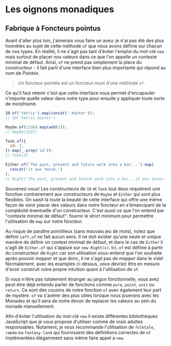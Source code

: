 # Les oignons monadiques

## Fabrique à Foncteurs pointus

Avant d'aller plus loin, j'aimerais vous faire un aveu: je n'ai pas été des plus honnêtes au
sujet de cette méthode `of` que nous avons définie sur chacun de nos types. En réalité, il ne
s'agit pas tant d'éviter l'emploi du mot-clé `new` mais surtout de placer nos valeurs dans ce
que l'on appelle un contexte minimal de défaut. Ainsi, `of` ne prend pas simplement la place du
constructeur - il fait parti d'une interface bien plus importante qui répond au nom de
*Pointée*.  

> Un foncteur pointée est un foncteur muni d'une méthode `of`.

Ce qu'il faut retenir c'est que cette interface nous permet d'encapsuler n'importe quelle
valeur dans notre type pour ensuite y appliquer toute sorte de morphisme. 

```js
IO.of('tetris').map(concat(' master'));
// IO('tetris master')

Maybe.of(1336).map(add(1));
// Maybe(1337)

Task.of({
  id: 2,
}).map(_.prop('id'));
// Task(2)

Either.of('The past, present and future walk into a bar...').map(
  concat('it was tense.')
);
// Right('The past, present and future walk into a bar...it was tense.')
```

Souvenez-vous! Les constructeurs de `IO` et `Task` tout deux requièrent une fonction
contrairement aux constructeurs de `Maybe` et `Either` qui sont plus flexibles. On saisit là
toute la beauté de cette interface qui offre une même façon de venir placer des valeurs dans
notre foncteur en s'émancipant de la compléxité éventuelle d'un constructeur. C'est aussi ce
que l'on entend par "contexte minimal de défaut": fournir le strict minimum pour permettre
l'utilisation de `map` sur notre foncteur. 

Au risque de paraître pointilleux (sans mauvais jeu de mots), notez que définir `Left.of` ne
fait aucun sens. Il ne doit exister qu'une seule et unique manière de définir un context
minimal de défaut, et dans le cas de `Either` il s'agit de `Either.of` qui s'appuie sur `new
Right(x)`. Ici, `of` est définie à partir du constructeur de `Right` car son utilisation
sous-entend que l'on souhaite après pouvoir *mapper* et que donc, il ne s'agit pas de *mapper*
dans le vide! Normalement, avec les examples ci-dessus, vous devriez être en mesure d'avoir
construit votre propre intuition quant à l'utilisation de `of`.

Si vous n'être pas totalement étranger au jargon fonctionnelle, vous avez peut-être déjà
entendu parler de fonctions comme `pure`, `point`, `unit` ou `return`. Ce sont des cousins de
notre fonction `of` avec également leur part de mystère. `of` va s'avérer des plus utiles
lorsque nous jouerons avec les Monades et qu'il sera de notre devoir de replacer les valeurs au
sein du monade manuellement. 

Afin d'éviter l'utilisation du mot-clé `new` il existe différentes bibliothèques JavaScript que
je vous propose d'utiliser comme de vrais adultes responsables. Notament, je vous recommande
l'utilisation de `folktale`, `ramda` ou `fantasy-land` qui fournissent des définitions
correctes de `of` implémentées élégamment sans même faire appel a `new`. 
